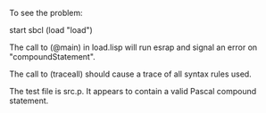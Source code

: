 To see the problem:

start sbcl
(load "load")

The call to (@main) in load.lisp will run esrap and signal an error on "compoundStatement".

The call to (traceall) should cause a trace of all syntax rules used.

The test file is src.p.  It appears to contain a valid Pascal compound statement.

